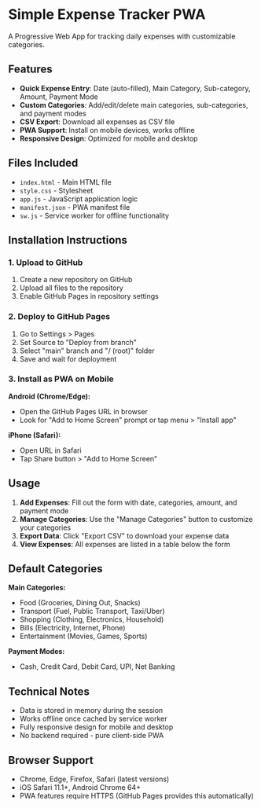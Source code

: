 # Simple Expense Tracker PWA

A Progressive Web App for tracking daily expenses with customizable categories.

## Features

- **Quick Expense Entry**: Date (auto-filled), Main Category, Sub-category, Amount, Payment Mode
- **Custom Categories**: Add/edit/delete main categories, sub-categories, and payment modes
- **CSV Export**: Download all expenses as CSV file
- **PWA Support**: Install on mobile devices, works offline
- **Responsive Design**: Optimized for mobile and desktop

## Files Included

- `index.html` - Main HTML file
- `style.css` - Stylesheet
- `app.js` - JavaScript application logic
- `manifest.json` - PWA manifest file
- `sw.js` - Service worker for offline functionality

## Installation Instructions

### 1. Upload to GitHub
1. Create a new repository on GitHub
2. Upload all files to the repository
3. Enable GitHub Pages in repository settings

### 2. Deploy to GitHub Pages
1. Go to Settings > Pages
2. Set Source to "Deploy from branch"
3. Select "main" branch and "/ (root)" folder
4. Save and wait for deployment

### 3. Install as PWA on Mobile
**Android (Chrome/Edge):**
- Open the GitHub Pages URL in browser
- Look for "Add to Home Screen" prompt or tap menu > "Install app"

**iPhone (Safari):**
- Open URL in Safari
- Tap Share button > "Add to Home Screen"

## Usage

1. **Add Expenses**: Fill out the form with date, categories, amount, and payment mode
2. **Manage Categories**: Use the "Manage Categories" button to customize your categories
3. **Export Data**: Click "Export CSV" to download your expense data
4. **View Expenses**: All expenses are listed in a table below the form

## Default Categories

**Main Categories:**
- Food (Groceries, Dining Out, Snacks)
- Transport (Fuel, Public Transport, Taxi/Uber)
- Shopping (Clothing, Electronics, Household)
- Bills (Electricity, Internet, Phone)
- Entertainment (Movies, Games, Sports)

**Payment Modes:**
- Cash, Credit Card, Debit Card, UPI, Net Banking

## Technical Notes

- Data is stored in memory during the session
- Works offline once cached by service worker
- Fully responsive design for mobile and desktop
- No backend required - pure client-side PWA

## Browser Support

- Chrome, Edge, Firefox, Safari (latest versions)
- iOS Safari 11.1+, Android Chrome 64+
- PWA features require HTTPS (GitHub Pages provides this automatically)
